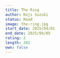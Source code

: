 ```yaml
---
title: The Ring
author: Koji Suzuki
status: Read
image: the-ring.jpg
start_date: 2025/04/01
end_date: 2025/04/05
rating: 2
length: 282
own: false
---
```

